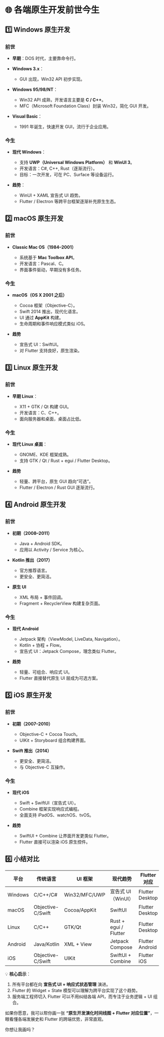 # 🌐 各端原生开发前世今生

## 1️⃣ Windows 原生开发

### 前世

* **早期**：DOS 时代，主要靠命令行。
* **Windows 3.x**：

    * GUI 出现，Win32 API 初步实现。
* **Windows 95/98/NT**：

    * Win32 API 成熟，开发语言主要是 **C / C++**。
    * MFC（Microsoft Foundation Class）封装 Win32，简化 GUI 开发。
* **Visual Basic**：

    * 1991 年诞生，快速开发 GUI，流行于企业应用。

### 今生

* **现代 Windows**：

    * 支持 **UWP（Universal Windows Platform）** 和 **WinUI 3**。
    * 开发语言：C#, C++, Rust（逐渐流行）。
    * 目标：一次开发，可在 PC、Surface 等设备运行。
* **趋势**：

    * WinUI + XAML 宣告式 UI 趋势。
    * Flutter / Electron 等跨平台框架逐渐补充原生生态。

## 2️⃣ macOS 原生开发

### 前世

* **Classic Mac OS（1984–2001）**

    * 系统基于 **Mac Toolbox API**。
    * 开发语言：Pascal、C。
    * 界面事件驱动，早期没有多任务。

### 今生

* **macOS（OS X 2001 之后）**

    * Cocoa 框架（Objective-C）。
    * Swift 2014 推出，现代化语言。
    * UI 通过 **AppKit** 构建。
    * 生命周期和事件响应模式类似 iOS。
* **趋势**

    * 宣告式 UI：SwiftUI。
    * 对 Flutter 支持良好，原生渲染。

## 3️⃣ Linux 原生开发

### 前世

* **早期 Linux**：

    * X11 + GTK / Qt 构建 GUI。
    * 开发语言：C、C++。
    * 面向服务器和桌面，桌面占比低。

### 今生

* **现代 Linux 桌面**：

    * GNOME、KDE 框架成熟。
    * 支持 GTK / Qt / Rust + egui / Flutter Desktop。
* **趋势**

    * 轻量、跨平台，原生 GUI 趋向“可选”。
    * Flutter / Electron / Rust GUI 逐渐流行。

## 4️⃣ Android 原生开发

### 前世

* **初期（2008–2011）**

    * Java + Android SDK。
    * 应用以 Activity / Service 为核心。
* **Kotlin 推出（2017）**

    * 官方推荐语言。
    * 更安全、更简洁。
* **原生 UI**

    * XML 布局 + 事件回调。
    * Fragment + RecyclerView 构建复杂页面。

### 今生

* **现代 Android**

    * Jetpack 架构（ViewModel, LiveData, Navigation）。
    * Kotlin + 协程 + Flow。
    * 宣告式 UI：Jetpack Compose，理念类似 Flutter。
* **趋势**

    * 轻量、可组合、响应式 UI。
    * Flutter 直接替代原生 UI 层成为可选方案。

## 5️⃣ iOS 原生开发

### 前世

* **初期（2007–2010）**

    * Objective-C + Cocoa Touch。
    * UIKit + Storyboard 组合构建界面。
* **Swift 推出（2014）**

    * 更安全、更简洁。
    * 与 Objective-C 互操作。

### 今生

* **现代 iOS**

    * Swift + SwiftUI（宣告式 UI）。
    * Combine 框架实现响应式编程。
    * 全面支持 iPadOS、watchOS、tvOS。
* **趋势**

    * SwiftUI + Combine 让界面开发更类似 Flutter。
    * Flutter 直接可以渲染 iOS 原生控件。

## 6️⃣ 小结对比

| 平台      | 传统语言              | UI 框架         | 现代趋势                  | Flutter 对应      |
| ------- | ----------------- | ------------- | --------------------- | --------------- |
| Windows | C/C++/C#          | Win32/MFC/UWP | 宣告式 UI（WinUI）         | Flutter Desktop |
| macOS   | Objective-C/Swift | Cocoa/AppKit  | SwiftUI               | Flutter Desktop |
| Linux   | C/C++             | GTK/Qt        | Rust + egui / Flutter | Flutter Desktop |
| Android | Java/Kotlin       | XML + View    | Jetpack Compose       | Flutter Android |
| iOS     | Objective-C/Swift | UIKit         | SwiftUI + Combine     | Flutter iOS     |

💡 **核心启示**：

1. 所有平台都在向 **宣告式 UI + 响应式状态管理** 演进。
2. Flutter 的 Widget + State 模型可以理解为跨平台实现了这个趋势。
3. 服务端工程师切入 Flutter 可以不用纠结各端 API，而专注于业务逻辑 + UI 组合。

如果你愿意，我可以帮你画一张 **“原生开发演化时间线图 + Flutter 对应位置”**，一眼看懂各端发展史和 Flutter 的跨端优势，非常直观。

你想让我画吗？

